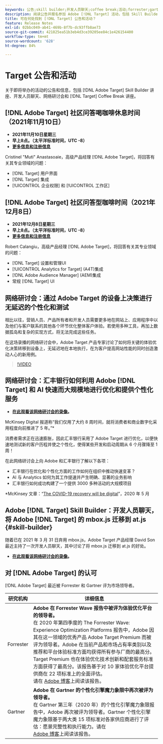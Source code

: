 ```yaml
---
keywords: 公告;skill builder;开发人员聊天;coffee break;活动;forrester;gartner;网络研讨会
description: 阅读公告并报名参加 Adobe [!DNL Target] 活动，包括 Skill Builder 讲座、开发人员和产品经理聊天、网络研讨会等。
title: 可在何处找到 [!DNL Target] 公告和活动？
feature: Release Notes
exl-id: 02bbc049-ab41-469b-8f7b-dc93ffb8ae73
source-git-commit: 421825ea51b3eb4d3ce39205ee84c1e426154400
workflow-type: tm+mt
source-wordcount: '628'
ht-degree: 84%

---
```


# Target 公告和活动

关于即将举办的活动的公告和信息，包括 [!DNL Adobe Target] Skill Builder 讲座、开发人员聊天、网络研讨会和 [!DNL Target] Coffee Break 讲座。

## [!DNL Adobe Target] 社区问答喝咖啡休息时间 （2021年11月10日）

* **2021年11月10日星期三**
* **早上8点。（太平洋标准时间，UTC -8）**
* **[更多信息和注册信息](https://experienceleaguecommunities.adobe.com/t5/adobe-target-discussions/at-community-q-amp-a-coffee-break-11-10-21-cristinel-quot-muti/td-p/426696)**

Cristinel &quot;Muti&quot; Anastasoaie，高级产品经理 [!DNL Adobe Target]，将回答有关其专业领域的问题：

* [!DNL Target] 用户界面
* [!DNL Target] 集成
* [!UICONTROL 企业权限] 和 [!UICONTROL 工作区]

## [!DNL Adobe Target] 社区问答型咖啡时间（2021年12月8日）

* **2021年12月8日星期三**
* **早上8点。（太平洋标准时间，UTC -8）**
* **[更多信息和注册信息](https://experienceleaguecommunities.adobe.com/t5/adobe-target-discussions/at-community-q-amp-a-coffee-break-12-8-21-8am-pt-robert-calangiu/td-p/426697)**

Robert Calangiu，高级产品经理 [!DNL Adobe Target]，将回答有关其专业领域的问题：

* [!DNL Target] 设置和管理UI
* [!UICONTROL Analytics for Target] (A4T)集成
* [!DNL Adobe Audience Manager] (AEM)集成
* 常规 [!DNL Target] UI

## 网络研讨会：通过 Adobe Target 的设备上决策进行无延迟的个性化和测试

相比以往，营销人员、产品所有者和开发人员需要更多地在网站上、应用程序中以及他们与客户联系的其他各个环节优化整体客户体验。若使用多种工具，再加上数据孤岛和复杂的实现方式，将无法完成这些任务。

在这场录播的网络研讨会中，Adobe Target 产品专家讨论了如何将关键的体验优化决策转移到设备上，无延迟地在本地执行，在为客户提高网站性能的同时创造激动人心的新用例。

>[!VIDEO](https://video.tv.adobe.com/v/328148)

## 网络研讨会：汇丰银行如何利用 Adobe [!DNL Target] 和 AI 快速而大规模地进行优化和提供个性化服务

* **[在此观看该网络研讨会的录像](https://seminars.adobeconnect.com/ps4ozlg7qfdy/?proto=true)。**

McKinsey Digital 报道称“我们仅用了大约 8 周时间，就将消费者和商业数字化采用程度向前推进了 5 年。”*

消费者需求正在迅速膨胀，因此汇丰银行采用了 Adobe Target 进行优化，以便快速地测试新的客户历程并使之个性化，使得某些开发和启动周期从 6 个月骤降至 1 周！

在此网络研讨会上向 Adobe 和汇丰银行了解以下各项：

* 汇丰银行在优化和个性化方面的工作如何在组织中推动快速变革？
* AI 与 Analytics 如何为其工作提速并产生明确、显著的业务影响
* 汇丰银行如何成功构建了一个提供 3000 多种活动的大规模项目

*McKinsey 文章：“[The COVID-19 recovery will be digital](https://www.mckinsey.com/business-functions/mckinsey-digital/our-insights/the-covid-19-recovery-will-be-digital-a-plan-for-the-first-90-days#)”，2020 年 5 月

## Adobe [!DNL Target] Skill Builder：开发人员聊天，将 Adobe [!DNL Target] 的 mbox.js 迁移到 at.js {#skill-builder}

随着已在 2021 年 3 月 31 日弃用 mbox.js，Adobe Target 产品经理 David Son 最近主持了一次开发人员聊天，其中讨论了将 mbox.js 迁移到 at.js 的好处。

* **[在此观看该网络研讨会的录像](https://seminars.adobeconnect.com/ptdo6mfo6qn6/?proto=true)。**

## 对 [!DNL Adobe Target] 的认可

[!DNL Adobe Target] 最近被 Forrester 和 Gartner 评为市场领导者。

| 研究机构 | 详细信息 |
| --- | --- |
| Forrester | **Adobe 在 Forrester Wave 报告中被评为体验优化平台的领导者。**<br>&#x200B;在 2020 年第四季度的 The Forrester Wave: Experience Optimization Platforms 报告中，Adobe 因其在这一领域的优秀产品 Adobe Target Premium 而被评为领导者。Adobe 在当前产品和市场占有率类别以及推荐和平台体验标准方面均获得所有参与厂商的最高分。Target Premium 也在体验优化技术创新和配套服务标准方面获得了最高分。该报告基于对 10 家体验优化平台提供商在 22 项标准上的全面评估。<br>请在 [Adobe 博客](https://blog.adobe.com/en/2020/11/24/adobe-named-leader-in-forrester-wave-report-experience-optimization-platforms.html)上阅读该报告。 |
| Gartner | **Adobe 在 Gartner 的个性化引擎魔力象限中再次被评为领导者。**<br>&#x200B;在 Gartner 第三年（2020 年）的个性化引擎魔力象限报告中，Adobe 再次被评为领导者。Gartner 个性化引擎魔力象限基于两大类 15 项标准对各家供应商进行了评估：愿景完整性和执行能力。请在 <br>[Adobe 博客](https://theblog.adobe.com/adobe-again-named-leader-in-gartner-magic-quadrant-for-personalization-engines/)上阅读该报告。 |

